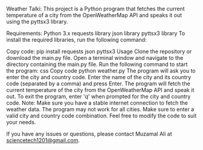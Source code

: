 Weather Talki:
This project is a Python program that fetches the current temperature of a city from the OpenWeatherMap API and speaks it out using the pyttsx3 library.

Requirements:
Python 3.x
requests library
json library
pyttsx3 library
To install the required libraries, run the following command:

Copy code:
pip install requests json pyttsx3
Usage
Clone the repository or download the main.py file.
Open a terminal window and navigate to the directory containing the main.py file.
Run the following command to start the program:
css
Copy code
python weather.py
The program will ask you to enter the city and country code. Enter the name of the city and its country code (separated by a comma) and press Enter.
The program will fetch the current temperature of the city from the OpenWeatherMap API and speak it out.
To exit the program, enter 'q' when prompted for the city and country code.
Note:
Make sure you have a stable internet connection to fetch the weather data.
The program may not work for all cities. Make sure to enter a valid city and country code combination.
Feel free to modify the code to suit your needs.

If you have any issues or questions, please contact Muzamal Ali at sciencetech1201@gmail.com.
